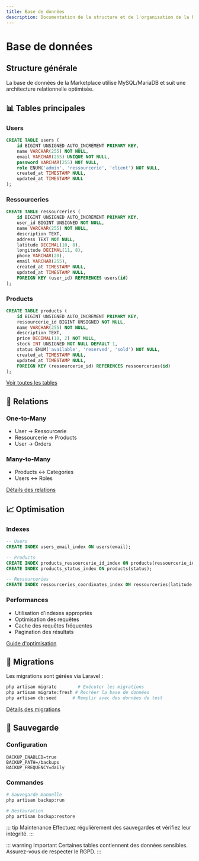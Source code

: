 ```yaml
---
title: Base de données
description: Documentation de la structure et de l'organisation de la base de données
---
```


# Base de données

## Structure générale

La base de données de la Marketplace utilise MySQL/MariaDB et suit une architecture relationnelle optimisée.

## 📊 Tables principales

### Users

```sql
CREATE TABLE users (
    id BIGINT UNSIGNED AUTO_INCREMENT PRIMARY KEY,
    name VARCHAR(255) NOT NULL,
    email VARCHAR(255) UNIQUE NOT NULL,
    password VARCHAR(255) NOT NULL,
    role ENUM('admin', 'ressourcerie', 'client') NOT NULL,
    created_at TIMESTAMP NULL,
    updated_at TIMESTAMP NULL
);
```

### Ressourceries

```sql
CREATE TABLE ressourceries (
    id BIGINT UNSIGNED AUTO_INCREMENT PRIMARY KEY,
    user_id BIGINT UNSIGNED NOT NULL,
    name VARCHAR(255) NOT NULL,
    description TEXT,
    address TEXT NOT NULL,
    latitude DECIMAL(10, 8),
    longitude DECIMAL(11, 8),
    phone VARCHAR(20),
    email VARCHAR(255),
    created_at TIMESTAMP NULL,
    updated_at TIMESTAMP NULL,
    FOREIGN KEY (user_id) REFERENCES users(id)
);
```

### Products

```sql
CREATE TABLE products (
    id BIGINT UNSIGNED AUTO_INCREMENT PRIMARY KEY,
    ressourcerie_id BIGINT UNSIGNED NOT NULL,
    name VARCHAR(255) NOT NULL,
    description TEXT,
    price DECIMAL(10, 2) NOT NULL,
    stock INT UNSIGNED NOT NULL DEFAULT 1,
    status ENUM('available', 'reserved', 'sold') NOT NULL,
    created_at TIMESTAMP NULL,
    updated_at TIMESTAMP NULL,
    FOREIGN KEY (ressourcerie_id) REFERENCES ressourceries(id)
);
```

[Voir toutes les tables](./structure)

## 🔄 Relations

### One-to-Many
- User -> Ressourcerie
- Ressourcerie -> Products
- User -> Orders

### Many-to-Many
- Products <-> Categories
- Users <-> Roles

[Détails des relations](./relations)

## 📈 Optimisation

### Indexes

```sql
-- Users
CREATE INDEX users_email_index ON users(email);

-- Products
CREATE INDEX products_ressourcerie_id_index ON products(ressourcerie_id);
CREATE INDEX products_status_index ON products(status);

-- Ressourceries
CREATE INDEX ressourceries_coordinates_index ON ressourceries(latitude, longitude);
```

### Performances

- Utilisation d'indexes appropriés
- Optimisation des requêtes
- Cache des requêtes fréquentes
- Pagination des résultats

[Guide d'optimisation](./optimization)

## 🔄 Migrations

Les migrations sont gérées via Laravel :

```bash
php artisan migrate        # Exécuter les migrations
php artisan migrate:fresh # Recréer la base de données
php artisan db:seed      # Remplir avec des données de test
```

[Détails des migrations](./migrations)

## 💾 Sauvegarde

### Configuration

```env
BACKUP_ENABLED=true
BACKUP_PATH=/backups
BACKUP_FREQUENCY=daily
```

### Commandes

```bash
# Sauvegarde manuelle
php artisan backup:run

# Restauration
php artisan backup:restore
```

::: tip Maintenance
Effectuez régulièrement des sauvegardes et vérifiez leur intégrité.
:::

::: warning Important
Certaines tables contiennent des données sensibles. Assurez-vous de respecter le RGPD.
::: 